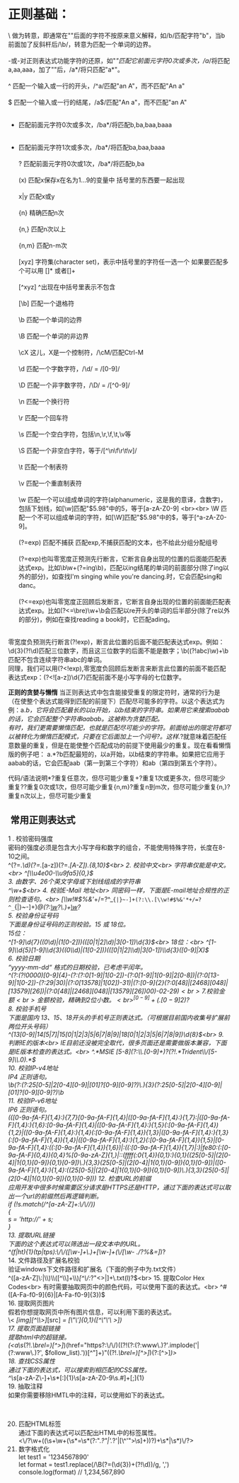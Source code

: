 
正则基础：
======================
\ 做为转意，即通常在"\"后面的字符不按原来意义解释，如/b/匹配字符"b"，当b前面加了反斜杆后/\b/，转意为匹配一个单词的边界。 <br><br>
-或-对正则表达式功能字符的还原，如"*"匹配它前面元字符0次或多次，/a*/将匹配a,aa,aaa，加了"\"后，/a\*/将只匹配"a*"。 <br><br>
^ 匹配一个输入或一行的开头，/^a/匹配"an A"，而不匹配"An a"  <br><br>
$ 匹配一个输入或一行的结尾，/a$/匹配"An a"，而不匹配"an A"  <br><br>
* 匹配前面元字符0次或多次，/ba*/将匹配b,ba,baa,baaa    <br><br>
+ 匹配前面元字符1次或多次，/ba*/将匹配ba,baa,baaa    <br><br>
? 匹配前面元字符0次或1次，/ba*/将匹配b,ba   <br><br>
(x) 匹配x保存x在名为$1...$9的变量中  括号里的东西要一起出现  <br><br>
x|y 匹配x或y <br><br>
{n} 精确匹配n次 <br><br>
{n,} 匹配n次以上 <br><br>
{n,m} 匹配n-m次 <br><br>
[xyz] 字符集(character set)，表示中括号里的字符任一选一个 如果要匹配多个可以用 []* 或者[]+<br><br>
[^xyz]  ^出现在中括号里表示不包含<br><br>
[\b] 匹配一个退格符 <br><br>
\b 匹配一个单词的边界 <br><br>
\B 匹配一个单词的非边界 <br><br>
\cX 这儿，X是一个控制符，/\cM/匹配Ctrl-M <br><br>
\d 匹配一个字数字符，/\d/ = /[0-9]/ <br><br>
\D 匹配一个非字数字符，/\D/ = /[^0-9]/ <br><br>
\n 匹配一个换行符 <br><br>
\r 匹配一个回车符 <br><br>
\s 匹配一个空白字符，包括\n,\r,\f,\t,\v等 <br><br>
\S 匹配一个非空白字符，等于/[^\n\f\r\t\v]/ <br><br>
\t 匹配一个制表符 <br><br>
\v 匹配一个重直制表符 <br><br>
\w 匹配一个可以组成单词的字符(alphanumeric，这是我的意译，含数字)，包括下划线，如[\w]匹配"$5.98"中的5，等于[a-zA-Z0-9] <br><br>
\W 匹配一个不可以组成单词的字符，如[\W]匹配"$5.98"中的$，等于[^a-zA-Z0-9]。<br><br>
(?=exp)    匹配不捕获   匹配exp,不捕获匹配的文本，也不给此分组分配组号<br><br>
(?=exp)也叫零宽度正预测先行断言，它断言自身出现的位置的后面能匹配表达式exp。比如\b\w+(?=ing\b)，匹配以ing结尾的单词的前面部分(除了ing以外的部分)，如查找I'm singing while you're dancing.时，它会匹配sing和danc。<br><br>
(?<=exp)也叫零宽度正回顾后发断言，它断言自身出现的位置的前面能匹配表达式exp。比如(?<=\bre)\w+\b会匹配以re开头的单词的后半部分(除了re以外的部分)，例如在查找reading a book时，它匹配ading。<br><br>

零宽度负预测先行断言(?!exp)，断言此位置的后面不能匹配表达式exp。例如：\d{3}(?!\d)匹配三位数字，而且这三位数字的后面不能是数字；\b((?!abc)\w)+\b匹配不包含连续字符串abc的单词。<br>
同理，我们可以用(?<!exp),零宽度负回顾后发断言来断言此位置的前面不能匹配表达式exp：(?<![a-z])\d{7}匹配前面不是小写字母的七位数字。


**正则的贪婪与懒惰**
当正则表达式中包含能接受重复的限定符时，通常的行为是（在使整个表达式能得到匹配的前提下）匹配尽可能多的字符。以这个表达式为例：a.*b，它将会匹配最长的以a开始，以b结束的字符串。如果用它来搜索aabab的话，它会匹配整个字符串aabab。这被称为贪婪匹配。<br>
有时，我们更需要懒惰匹配，也就是匹配尽可能少的字符。前面给出的限定符都可以被转化为懒惰匹配模式，只要在它后面加上一个问号?。这样.*?就意味着匹配任意数量的重复，但是在能使整个匹配成功的前提下使用最少的重复。现在看看懒惰版的例子吧：
a.*?b匹配最短的，以a开始，以b结束的字符串。如果把它应用于aabab的话，它会匹配aab（第一到第三个字符）和ab（第四到第五个字符）。<br>

代码/语法说明*?重复任意次，但尽可能少重复+?重复1次或更多次，但尽可能少重复??重复0次或1次，但尽可能少重复{n,m}?重复n到m次，但尽可能少重复{n,}?重复n次以上，但尽可能少重复<br>



##  常用正则表达式
1 . 校验密码强度<br>
密码的强度必须是包含大小写字母和数字的组合，不能使用特殊字符，长度在8-10之间。<br>
^(?=.*\\d)(?=.*[a-z])(?=.*[A-Z]).{8,10}$<br>
2. 校验中文<br>
字符串仅能是中文。<br>
^[\\u4e00-\\u9fa5]{0,}$<br>
3. 由数字、26个英文字母或下划线组成的字符串<br>
^\\w+$<br>
4. 校验E-Mail 地址<br>
同密码一样，下面是E-mail地址合规性的正则检查语句。<br>
[\\w!#$%&'*+/=?^_`{|}~-]+(?:\\.[\\w!#$%&'*+/=?^_`{|}~-]+)*@(?:[\\w](?:[\\w-]*[\\w])?\\.)+[\\w](?:[\\w-]*[\\w])?<br>
5. 校验身份证号码<br>
下面是身份证号码的正则校验。15 或 18位。<br>
15位：<br>
^[1-9]\\d{7}((0\\d)|(1[0-2]))(([0|1|2]\\d)|3[0-1])\\d{3}$<br>
18位：<br>
^[1-9]\\d{5}[1-9]\\d{3}((0\\d)|(1[0-2]))(([0|1|2]\\d)|3[0-1])\\d{3}([0-9]|X)$<br>
6. 校验日期<br>
“yyyy-mm-dd“ 格式的日期校验，已考虑平闰年。<br>
^(?:(?!0000)[0-9]{4}-(?:(?:0[1-9]|1[0-2])-(?:0[1-9]|1[0-9]|2[0-8])|(?:0[13-9]|1[0-2])-(?:29|30)|(?:0[13578]|1[02])-31)|(?:[0-9]{2}(?:0[48]|[2468][048]|[13579][26])|(?:0[48]|[2468][048]|[13579][26])00)-02-29)$<br>
7. 校验金额<br>
金额校验，精确到2位小数。<br>
^[0-9]+(.[0-9]{2})?$<br>
8. 校验手机号<br>
下面是国内 13、15、18开头的手机号正则表达式。（可根据目前国内收集号扩展前两位开头号码）<br>
^(13[0-9]|14[5|7]|15[0|1|2|3|5|6|7|8|9]|18[0|1|2|3|5|6|7|8|9])\\d{8}$<br>
9. 判断IE的版本<br>
IE目前还没被完全取代，很多页面还是需要做版本兼容，下面是IE版本检查的表达式。<br>
^.*MSIE [5-8](?:\\.[0-9]+)?(?!.*Trident\\/[5-9]\\.0).*$<br>
10. 校验IP-v4地址<br>
IP4 正则语句。<br>
\\b(?:(?:25[0-5]|2[0-4][0-9]|[01]?[0-9][0-9]?)\\.){3}(?:25[0-5]|2[0-4][0-9]|[01]?[0-9][0-9]?)\\b<br>
11. 校验IP-v6地址<br>
IP6 正则语句。<br>
(([0-9a-fA-F]{1,4}:){7,7}[0-9a-fA-F]{1,4}|([0-9a-fA-F]{1,4}:){1,7}:|([0-9a-fA-F]{1,4}:){1,6}:[0-9a-fA-F]{1,4}|([0-9a-fA-F]{1,4}:){1,5}(:[0-9a-fA-F]{1,4}){1,2}|([0-9a-fA-F]{1,4}:){1,4}(:[0-9a-fA-F]{1,4}){1,3}|([0-9a-fA-F]{1,4}:){1,3}(:[0-9a-fA-F]{1,4}){1,4}|([0-9a-fA-F]{1,4}:){1,2}(:[0-9a-fA-F]{1,4}){1,5}|[0-9a-fA-F]{1,4}:((:[0-9a-fA-F]{1,4}){1,6})|:((:[0-9a-fA-F]{1,4}){1,7}|:)|fe80:(:[0-9a-fA-F]{0,4}){0,4}%[0-9a-zA-Z]{1,}|::(ffff(:0{1,4}){0,1}:){0,1}((25[0-5]|(2[0-4]|1{0,1}[0-9]){0,1}[0-9])\\.){3,3}(25[0-5]|(2[0-4]|1{0,1}[0-9]){0,1}[0-9])|([0-9a-fA-F]{1,4}:){1,4}:((25[0-5]|(2[0-4]|1{0,1}[0-9]){0,1}[0-9])\\.){3,3}(25[0-5]|(2[0-4]|1{0,1}[0-9]){0,1}[0-9]))
12. 检查URL的前缀<br>
应用开发中很多时候需要区分请求是HTTPS还是HTTP，通过下面的表达式可以取出一个url的前缀然后再逻辑判断。<br>
if (!s.match(/^[a-zA-Z]+:\\/\\//))<br>
{<br>
    s = 'http://' + s;<br>
}<br>
13. 提取URL链接<br>
下面的这个表达式可以筛选出一段文本中的URL。<br>
^(f|ht){1}(tp|tps):\\/\\/([\\w-]+\\.)+[\\w-]+(\\/[\\w- ./?%&=]*)?<br>
14. 文件路径及扩展名校验<br>
验证windows下文件路径和扩展名（下面的例子中为.txt文件）<br>
^([a-zA-Z]\\:|\\\\)\\\\([^\\\\]+\\\\)*[^\\/:*?"<>|]+\\.txt(l)?$<br>
15. 提取Color Hex Codes<br>
有时需要抽取网页中的颜色代码，可以使用下面的表达式。<br>
^#([A-Fa-f0-9]{6}|[A-Fa-f0-9]{3})$<br>
16. 提取网页图片<br>
假若你想提取网页中所有图片信息，可以利用下面的表达式。<br>
\\< *[img][^\\\\>]*[src] *= *[\\"\\']{0,1}([^\\"\\'\\ >]*)<br>
17. 提取页面超链接<br>
提取html中的超链接。<br>
(<a\\s*(?!.*\\brel=)[^>]*)(href="https?:\\/\\/)((?!(?:(?:www\\.)?'.implode('|(?:www\\.)?', $follow_list).'))[^"]+)"((?!.*\\brel=)[^>]*)(?:[^>]*)><br>
18. 查找CSS属性<br>
通过下面的表达式，可以搜索到相匹配的CSS属性。<br>
^\\s*[a-zA-Z\\-]+\\s*[:]{1}\\s[a-zA-Z0-9\\s.#]+[;]{1}<br>
19. 抽取注释<br>
如果你需要移除HMTL中的注释，可以使用如下的表达式。<br>
<!--(.*?)--><br>
20. 匹配HTML标签<br>
通过下面的表达式可以匹配出HTML中的标签属性。<br>
<\\/?\\w+((\\s+\\w+(\\s*=\\s*(?:".*?"|'.*?'|[\\^'">\\s]+))?)+\\s*|\\s*)\\/?><br>
20. 数字格式化<br>
let test1 = '1234567890'<br>
let format = test1.replace(/\B(?=(\d{3})+(?!\d))/g, ',')<br>
console.log(format) // 1,234,567,890<br>
